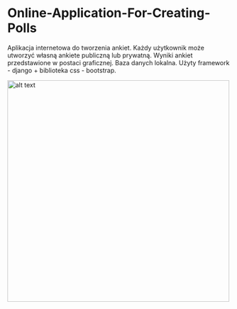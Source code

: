 # Online-Application-For-Creating-Polls
Aplikacja  internetowa do tworzenia ankiet. Każdy użytkownik może utworzyć własną ankiete publiczną lub prywatną. Wyniki ankiet przedstawione w postaci graficznej.
Baza danych lokalna. Użyty framework - django + biblioteka css - bootstrap.

<img src="https://github.com/DzikiCzosnek99/Online-Application-For-Creating-Polls/blob/master/Baza.png?raw=true" alt="alt text" width="500" />
